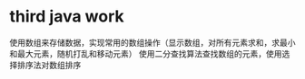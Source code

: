# third java work
使用数组来存储数据，实现常用的数组操作（显示数组，对所有元素求和，求最小和最大元素，随机打乱和移动元素）
使用二分查找算法查找数组的元素，使用选择排序法对数组排序
